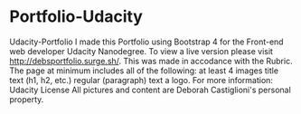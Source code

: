 # Portfolio-Udacity
Udacity-Portfolio I made this Portfolio using Bootstrap 4 for the Front-end web developer Udacity Nanodegree.  To view a live version please visit http://debsportfolio.surge.sh/.  This was made in accodance with the Rubric. The page at minimum includes all of the following:  at least 4 images title text (h1, h2, etc.) regular (paragraph) text a logo. For more information:  Udacity  License All pictures and content are Deborah Castiglioni's personal property.
